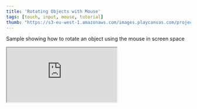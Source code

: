 ```yaml
---
title: 'Rotating Objects with Mouse'
tags: [touch, input, mouse, tutorial]
thumb: "https://s3-eu-west-1.amazonaws.com/images.playcanvas.com/projects/12/442490/AD8ABB-image-75.jpg"
---
```


Sample showing how to rotate an object using the mouse in screen space

<div className="iframe-container">
    <iframe src="https://playcanv.as/p/BgbpyC0Y/" title="Rotating Objects with Mouse" allow="camera; microphone; xr-spatial-tracking; fullscreen" allowfullscreen></iframe>
</div>
